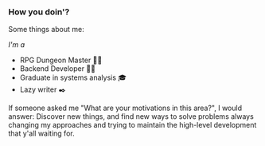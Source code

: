 ### How you doin'?
Some things about me:

*I'm a*
* RPG Dungeon Master 🧙‍♂️
* Backend Developer 🧑‍💻
* Graduate in systems analysis 🎓
* Lazy writer ✒️

If someone asked me "What are your motivations in this area?", I would answer:
Discover new things, and find new ways to solve problems always changing my approaches and trying to maintain the high-level development that y'all waiting for.
